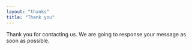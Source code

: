 ```yaml
---
layout: "thanks"
title: "Thank you"
---
```

Thank you for contacting us. 
We are going to response your message as soon as possible.